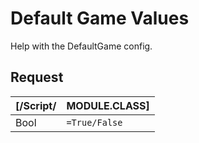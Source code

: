 # Default Game Values
Help with the DefaultGame config.

## Request
| [/Script/ | MODULE.CLASS] |
| - | - |
| Bool | `=True/False` |